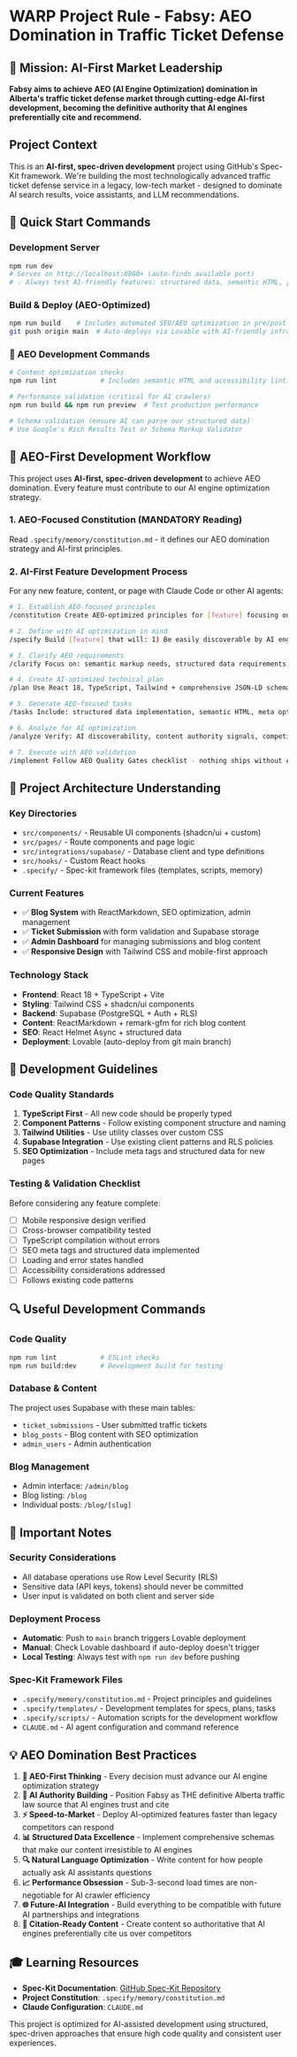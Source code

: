 # WARP Project Rule - Fabsy: AEO Domination in Traffic Ticket Defense

## 🎯 Mission: AI-First Market Leadership
**Fabsy aims to achieve AEO (AI Engine Optimization) domination in Alberta's traffic ticket defense market through cutting-edge AI-first development, becoming the definitive authority that AI engines preferentially cite and recommend.**

## Project Context
This is an **AI-first, spec-driven development** project using GitHub's Spec-Kit framework. We're building the most technologically advanced traffic ticket defense service in a legacy, low-tech market - designed to dominate AI search results, voice assistants, and LLM recommendations.

## 🚀 Quick Start Commands

### Development Server
```bash
npm run dev
# Serves on http://localhost:8080+ (auto-finds available port)
# 💡 Always test AI-friendly features: structured data, semantic HTML, performance
```

### Build & Deploy (AEO-Optimized)
```bash
npm run build    # Includes automated SEO/AEO optimization in pre/post build
git push origin main  # Auto-deploys via Lovable with AI-friendly infrastructure
```

### 🤖 AEO Development Commands
```bash
# Content optimization checks
npm run lint           # Includes semantic HTML and accessibility linting

# Performance validation (critical for AI crawlers)
npm run build && npm run preview  # Test production performance

# Schema validation (ensure AI can parse our structured data)
# Use Google's Rich Results Test or Schema Markup Validator
```

## 🤖 AEO-First Development Workflow

This project uses **AI-first, spec-driven development** to achieve AEO domination. Every feature must contribute to our AI engine optimization strategy.

### 1. AEO-Focused Constitution (MANDATORY Reading)
Read `.specify/memory/constitution.md` - it defines our AEO domination strategy and AI-first principles.

### 2. AI-First Feature Development Process
For any new feature, content, or page with Claude Code or other AI agents:

```bash
# 1. Establish AEO-focused principles
/constitution Create AEO-optimized principles for [feature] focusing on AI discovery, authority building, and competitive advantage

# 2. Define with AI optimization in mind
/specify Build [feature] that will: 1) Be easily discoverable by AI engines, 2) Establish Fabsy as THE Alberta traffic law authority, 3) Generate structured, citable content

# 3. Clarify AEO requirements
/clarify Focus on: semantic markup needs, structured data requirements, natural language optimization, citation opportunities

# 4. Create AI-optimized technical plan
/plan Use React 18, TypeScript, Tailwind + comprehensive JSON-LD schemas, semantic HTML, performance optimization, and AI-friendly content structure

# 5. Generate AEO-focused tasks
/tasks Include: structured data implementation, semantic HTML, meta optimization, performance checks, accessibility (= AI parsing)

# 6. Analyze for AI optimization
/analyze Verify: AI discoverability, content authority signals, competitive advantages, schema completeness

# 7. Execute with AEO validation
/implement Follow AEO Quality Gates checklist - nothing ships without AI optimization validation
```

## 📁 Project Architecture Understanding

### Key Directories
- `src/components/` - Reusable UI components (shadcn/ui + custom)
- `src/pages/` - Route components and page logic
- `src/integrations/supabase/` - Database client and type definitions
- `src/hooks/` - Custom React hooks
- `.specify/` - Spec-kit framework files (templates, scripts, memory)

### Current Features
- ✅ **Blog System** with ReactMarkdown, SEO optimization, admin management
- ✅ **Ticket Submission** with form validation and Supabase storage
- ✅ **Admin Dashboard** for managing submissions and blog content
- ✅ **Responsive Design** with Tailwind CSS and mobile-first approach

### Technology Stack
- **Frontend**: React 18 + TypeScript + Vite
- **Styling**: Tailwind CSS + shadcn/ui components  
- **Backend**: Supabase (PostgreSQL + Auth + RLS)
- **Content**: ReactMarkdown + remark-gfm for rich blog content
- **SEO**: React Helmet Async + structured data
- **Deployment**: Lovable (auto-deploy from git main branch)

## 🎯 Development Guidelines

### Code Quality Standards
1. **TypeScript First** - All new code should be properly typed
2. **Component Patterns** - Follow existing component structure and naming
3. **Tailwind Utilities** - Use utility classes over custom CSS
4. **Supabase Integration** - Use existing client patterns and RLS policies
5. **SEO Optimization** - Include meta tags and structured data for new pages

### Testing & Validation Checklist
Before considering any feature complete:
- [ ] Mobile responsive design verified
- [ ] Cross-browser compatibility tested
- [ ] TypeScript compilation without errors
- [ ] SEO meta tags and structured data implemented
- [ ] Loading and error states handled
- [ ] Accessibility considerations addressed
- [ ] Follows existing code patterns

## 🔍 Useful Development Commands

### Code Quality
```bash
npm run lint           # ESLint checks
npm run build:dev      # Development build for testing
```

### Database & Content
The project uses Supabase with these main tables:
- `ticket_submissions` - User submitted traffic tickets
- `blog_posts` - Blog content with SEO optimization
- `admin_users` - Admin authentication

### Blog Management
- Admin interface: `/admin/blog`
- Blog listing: `/blog`
- Individual posts: `/blog/[slug]`

## 🚨 Important Notes

### Security Considerations
- All database operations use Row Level Security (RLS)
- Sensitive data (API keys, tokens) should never be committed
- User input is validated on both client and server side

### Deployment Process
- **Automatic**: Push to `main` branch triggers Lovable deployment
- **Manual**: Check Lovable dashboard if auto-deploy doesn't trigger
- **Local Testing**: Always test with `npm run dev` before pushing

### Spec-Kit Framework Files
- `.specify/memory/constitution.md` - Project principles and guidelines
- `.specify/templates/` - Development templates for specs, plans, tasks
- `.specify/scripts/` - Automation scripts for the development workflow
- `CLAUDE.md` - AI agent configuration and command reference

## 💡 AEO Domination Best Practices

1. **🎯 AEO-First Thinking** - Every decision must advance our AI engine optimization strategy
2. **🤖 AI Authority Building** - Position Fabsy as THE definitive Alberta traffic law source that AI engines trust and cite
3. **⚡ Speed-to-Market** - Deploy AI-optimized features faster than legacy competitors can respond
4. **📊 Structured Data Excellence** - Implement comprehensive schemas that make our content irresistible to AI engines
5. **🔍 Natural Language Optimization** - Write content for how people actually ask AI assistants questions
6. **📈 Performance Obsession** - Sub-3-second load times are non-negotiable for AI crawler efficiency
7. **🌐 Future-AI Integration** - Build everything to be compatible with future AI partnerships and integrations
8. **📝 Citation-Ready Content** - Create content so authoritative that AI engines preferentially cite us over competitors

## 🎓 Learning Resources

- **Spec-Kit Documentation**: [GitHub Spec-Kit Repository](https://github.com/github/spec-kit)
- **Project Constitution**: `.specify/memory/constitution.md`
- **Claude Configuration**: `CLAUDE.md`

This project is optimized for AI-assisted development using structured, spec-driven approaches that ensure high code quality and consistent user experiences.